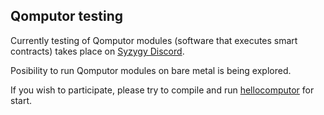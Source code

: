 
## Qomputor testing

Currently testing of Qomputor modules (software that executes smart contracts) takes place on [Syzygy Discord](https://discord.gg/2vDMR8m).

Posibility to run Qomputor modules on bare metal is being explored.

If you wish to participate, please try to compile and run [hellocomputor](https://github.com/paulhandy/hellocomputor) for start.